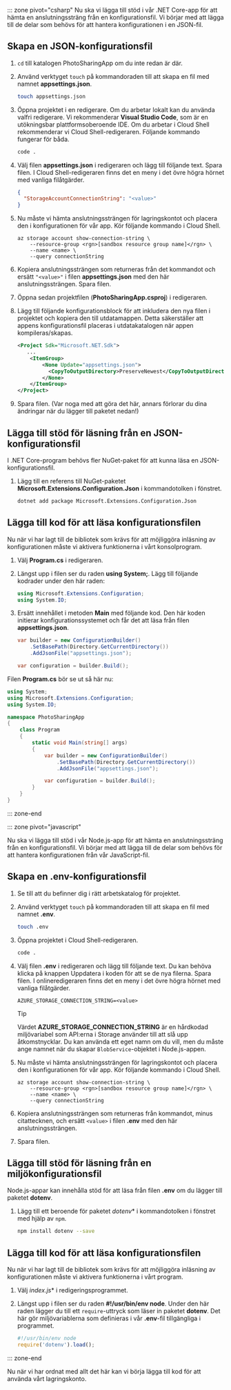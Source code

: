 ::: zone pivot="csharp"
Nu ska vi lägga till stöd i vår .NET Core-app för att hämta en anslutningssträng från en konfigurationsfil. Vi börjar med att lägga till de delar som behövs för att hantera konfigurationen i en JSON-fil.

## <a name="create-a-json-configuration-file"></a>Skapa en JSON-konfigurationsfil

1. `cd` till katalogen PhotoSharingApp om du inte redan är där.

1. Använd verktyget `touch` på kommandoraden till att skapa en fil med namnet **appsettings.json**.

    ```bash
    touch appsettings.json
    ```

1. Öppna projektet i en redigerare. Om du arbetar lokalt kan du använda valfri redigerare. Vi rekommenderar **Visual Studio Code**, som är en utökningsbar plattformsoberoende IDE. Om du arbetar i Cloud Shell rekommenderar vi Cloud Shell-redigeraren. Följande kommando fungerar för båda.

    ```bash
    code .
    ```

1. Välj filen **appsettings.json** i redigeraren och lägg till följande text. Spara filen. I Cloud Shell-redigeraren finns det en meny i det övre högra hörnet med vanliga filåtgärder.

    ```json
    {
      "StorageAccountConnectionString": "<value>"
    }
    ```

1. Nu måste vi hämta anslutningssträngen för lagringskontot och placera den i konfigurationen för vår app. Kör följande kommando i Cloud Shell.

    ```azurecli
    az storage account show-connection-string \
        --resource-group <rgn>[sandbox resource group name]</rgn> \
        --name <name> \
        --query connectionString
    ```

1. Kopiera anslutningssträngen som returneras från det kommandot och ersätt `"<value>"` i filen **appsettings.json** med den här anslutningssträngen. Spara filen.

1. Öppna sedan projektfilen (**PhotoSharingApp.csproj**) i redigeraren.

1. Lägg till följande konfigurationsblock för att inkludera den nya filen i projektet och kopiera den till utdatamappen. Detta säkerställer att appens konfigurationsfil placeras i utdatakatalogen när appen kompileras/skapas.

    ```xml
    <Project Sdk="Microsoft.NET.Sdk">
       ...
        <ItemGroup>
            <None Update="appsettings.json">
              <CopyToOutputDirectory>PreserveNewest</CopyToOutputDirectory>
            </None>
        </ItemGroup>
    </Project>
    ```

1. Spara filen. (Var noga med att göra det här, annars förlorar du dina ändringar när du lägger till paketet nedan!)

## <a name="add-support-to-read-a-json-configuration-file"></a>Lägga till stöd för läsning från en JSON-konfigurationsfil

I .NET Core-program behövs fler NuGet-paket för att kunna läsa en JSON-konfigurationsfil.

1. Lägg till en referens till NuGet-paketet **Microsoft.Extensions.Configuration.Json** i kommandotolken i fönstret.

    ```bash
    dotnet add package Microsoft.Extensions.Configuration.Json
    ```

## <a name="add-code-to-read-the-configuration-file"></a>Lägga till kod för att läsa konfigurationsfilen

Nu när vi har lagt till de bibliotek som krävs för att möjliggöra inläsning av konfigurationen måste vi aktivera funktionerna i vårt konsolprogram.

1. Välj **Program.cs** i redigeraren.

1. Längst upp i filen ser du raden **using System;**. Lägg till följande kodrader under den här raden:

    ```csharp
    using Microsoft.Extensions.Configuration;
    using System.IO;
    ```

1. Ersätt innehållet i metoden **Main** med följande kod. Den här koden initierar konfigurationssystemet och får det att läsa från filen **appsettings.json**.

    ```csharp
    var builder = new ConfigurationBuilder()
        .SetBasePath(Directory.GetCurrentDirectory())
        .AddJsonFile("appsettings.json");

    var configuration = builder.Build();
    ```

Filen **Program.cs** bör se ut så här nu:

```csharp
using System;
using Microsoft.Extensions.Configuration;
using System.IO;

namespace PhotoSharingApp
{
    class Program
    {
        static void Main(string[] args)
        {
            var builder = new ConfigurationBuilder()
                .SetBasePath(Directory.GetCurrentDirectory())
                .AddJsonFile("appsettings.json");

            var configuration = builder.Build();
        }
    }
}
```

::: zone-end

::: zone pivot="javascript"

Nu ska vi lägga till stöd i vår Node.js-app för att hämta en anslutningssträng från en konfigurationsfil. Vi börjar med att lägga till de delar som behövs för att hantera konfigurationen från vår JavaScript-fil.

## <a name="create-a-env-configuration-file"></a>Skapa en .env-konfigurationsfil

1. Se till att du befinner dig i rätt arbetskatalog för projektet.

1. Använd verktyget `touch` på kommandoraden till att skapa en fil med namnet **.env**.

    ```bash
    touch .env
    ```

1. Öppna projektet i Cloud Shell-redigeraren.

    ```bash
    code .
    ```

1. Välj filen **.env** i redigeraren och lägg till följande text. Du kan behöva klicka på knappen Uppdatera i koden för att se de nya filerna. Spara filen. I onlineredigeraren finns det en meny i det övre högra hörnet med vanliga filåtgärder.

    ```
    AZURE_STORAGE_CONNECTION_STRING=<value>
    ```

    > [!TIP]
    > Värdet **AZURE_STORAGE_CONNECTION_STRING** är en hårdkodad miljövariabel som API:erna i Storage använder till att slå upp åtkomstnycklar. Du kan använda ett eget namn om du vill, men du måste ange namnet när du skapar `BlobService`-objektet i Node.js-appen.

1. Nu måste vi hämta anslutningssträngen för lagringskontot och placera den i konfigurationen för vår app. Kör följande kommando i Cloud Shell.

    ```azurecli
    az storage account show-connection-string \
        --resource-group <rgn>[sandbox resource group name]</rgn> \
        --name <name> \
        --query connectionString
    ```

1. Kopiera anslutningssträngen som returneras från kommandot, minus citattecknen, och ersätt `<value>` i filen **.env** med den här anslutningssträngen.

1. Spara filen.

## <a name="add-support-to-read-an-environment-configuration-file"></a>Lägga till stöd för läsning från en miljökonfigurationsfil

Node.js-appar kan innehålla stöd för att läsa från filen **.env** om du lägger till paketet **dotenv**.

1. Lägg till ett beroende för paketet *dotenv** i kommandotolken i fönstret med hjälp av `npm`.

    ```bash
    npm install dotenv --save
    ```

## <a name="add-code-to-read-the-configuration-file"></a>Lägga till kod för att läsa konfigurationsfilen

Nu när vi har lagt till de bibliotek som krävs för att möjliggöra inläsning av konfigurationen måste vi aktivera funktionerna i vårt program.

1. Välj *index.js** i redigeringsprogrammet.

1. Längst upp i filen ser du raden **#!/usr/bin/env node**. Under den här raden lägger du till ett `require`-uttryck som läser in paketet **dotenv**. Det här gör miljövariablerna som definieras i vår **.env**-fil tillgängliga i programmet.

    ```javascript
    #!/usr/bin/env node
    require('dotenv').load();

    ```
::: zone-end

Nu när vi har ordnat med allt det här kan vi börja lägga till kod för att använda vårt lagringskonto.
